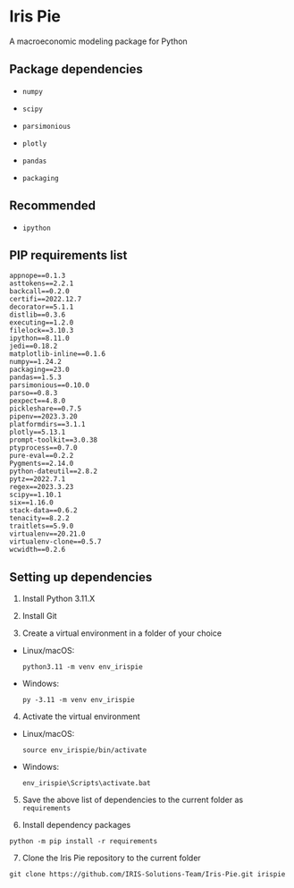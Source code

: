 # Iris Pie

A macroeconomic modeling package for Python


## Package dependencies

* `numpy`

* `scipy`

* `parsimonious`

* `plotly`

* `pandas` 

* `packaging` 


## Recommended

* `ipython`



## PIP requirements list

```
appnope==0.1.3
asttokens==2.2.1
backcall==0.2.0
certifi==2022.12.7
decorator==5.1.1
distlib==0.3.6
executing==1.2.0
filelock==3.10.3
ipython==8.11.0
jedi==0.18.2
matplotlib-inline==0.1.6
numpy==1.24.2
packaging==23.0
pandas==1.5.3
parsimonious==0.10.0
parso==0.8.3
pexpect==4.8.0
pickleshare==0.7.5
pipenv==2023.3.20
platformdirs==3.1.1
plotly==5.13.1
prompt-toolkit==3.0.38
ptyprocess==0.7.0
pure-eval==0.2.2
Pygments==2.14.0
python-dateutil==2.8.2
pytz==2022.7.1
regex==2023.3.23
scipy==1.10.1
six==1.16.0
stack-data==0.6.2
tenacity==8.2.2
traitlets==5.9.0
virtualenv==20.21.0
virtualenv-clone==0.5.7
wcwidth==0.2.6
```

## Setting up dependencies

1. Install Python 3.11.X

2. Install Git

3. Create a virtual environment in a folder of your choice

- Linux/macOS:
    ```
    python3.11 -m venv env_irispie
    ```
- Windows:
    ```
    py -3.11 -m venv env_irispie
    ```
4. Activate the virtual environment

- Linux/macOS:
    ```
    source env_irispie/bin/activate
    ```
- Windows:
    ```
    env_irispie\Scripts\activate.bat
    ```


5. Save the above list of dependencies to the current folder as `requirements`

6. Install dependency packages

```
python -m pip install -r requirements
```

7. Clone the Iris Pie repository to the current folder

```
git clone https://github.com/IRIS-Solutions-Team/Iris-Pie.git irispie
```


